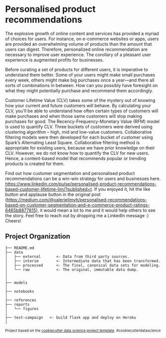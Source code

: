 Personalised product recommendations
===================================

The explosive growth of online content and services has provided a myriad of choices for users. For instance, on e-commerce websites or apps, users are provided an overwhelming volume of products than the amount that users can digest. Therefore, personalized online recommendation are necessary to improve user experience. The corollary of a pleasant user experience is augmented profits for businesses. 

Before curating a set of products for different users, it is imperative to understand them better. Some of your users might make small purchases every week, others might make big purchases once a year—and there all sorts of combinations in between. How can you possibly have foresight on what they might potentially purchase and recommend them accordingly. 

Customer Lifetime Value (CLV) takes some of the mystery out of knowing how your current and future customers will behave. By calculating your CLV, you’ll be able to understand how often certain types of customers will make purchases and when those same customers will stop making purchases for good. The Recency-Frequency-Monetary Value (RFM) model is used to quantify CLV. Three buckets of customers were derived using clustering algorithm – high, mid and low-value customers. Collaborative filtering models were then developed for each bucket of customer using Spark’s Alternating Least Square. Collaborative filtering method is appropriate for existing users, because we have prior knowledge on their CLV. However, we do not know how to quantify the CLV for new users. Hence, a content-based model that recommends popular or trending products is created for them. 

Find out how customer segmentation and personalised product recommendations can be a win-win strategy for users and businesses here. https://www.linkedin.com/pulse/personalised-product-recommendations-based-customer-lifetime-lim/?published=t. If you enjoyed it, hit the like button and applause button in the original post (https://medium.com/@valerielimyh/personalised-recommendations-based-on-customer-segmentation-and-e-commerce-product-ratings-6465b8877815), it would mean a lot to me and it would help others to see the story. Feel free to reach out by dropping me a LinkedIn message :) Cheers!

Project Organization
------------

    ├── README.md          
    ├── data
    │   ├── external       <- Data from third party sources.
    │   ├── interim        <- Intermediate data that has been transformed.
    │   ├── processed      <- The final, canonical data sets for modeling.
    │   └── raw            <- The original, immutable data dump.
    │
    │
    ├── models            
    │
    ├── notebooks          
    │                      
    ├── references        
    ├── reports           
    │   └── figures     
    │
    ├── test-campaign   <- build flask app and deploy on Heroku
    │                     

<p><small>Project based on the <a target="_blank" href="https://drivendata.github.io/cookiecutter-data-science/">cookiecutter data science project template</a>. #cookiecutterdatascience</small></p>
